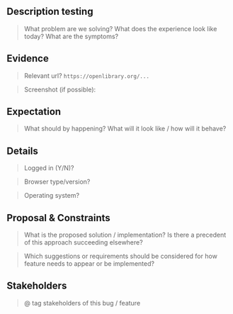 ## Description testing
> What problem are we solving? What does the experience look like today? What are the symptoms?

## Evidence 

> Relevant url?
`https://openlibrary.org/...`

> Screenshot (if possible):

## Expectation
> What should by happening? What will it look like / how will it behave?

## Details

> Logged in (Y/N)?

> Browser type/version?

> Operating system?

## Proposal & Constraints

> What is the proposed solution / implementation? Is there a precedent of this approach succeeding elsewhere?

> Which suggestions or requirements should be considered for how feature needs to appear or be implemented?

## Stakeholders
> @ tag stakeholders of this bug / feature
